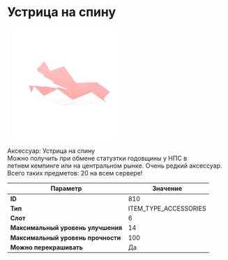 # Устрица на спину

![Item Image](../img/810.webp?raw=true)

Аксессуар: Устрица на спину<br>Можно получить при обмене статуэтки годовщины у НПС в<br>летнем кемпинге или на центральном рынке. Очень редкий аксессуар.<br>Всего таких предметов: 20 на всем сервере!


| Параметр | Значение |
|----------|----------|
| **ID** | 810 |
| **Тип** | ITEM_TYPE_ACCESSORIES |
| **Слот** | 6 |
| **Максимальный уровень улучшения** | 14 |
| **Максимальный уровень прочности** | 100 |
| **Можно перекрашивать** | Да |

